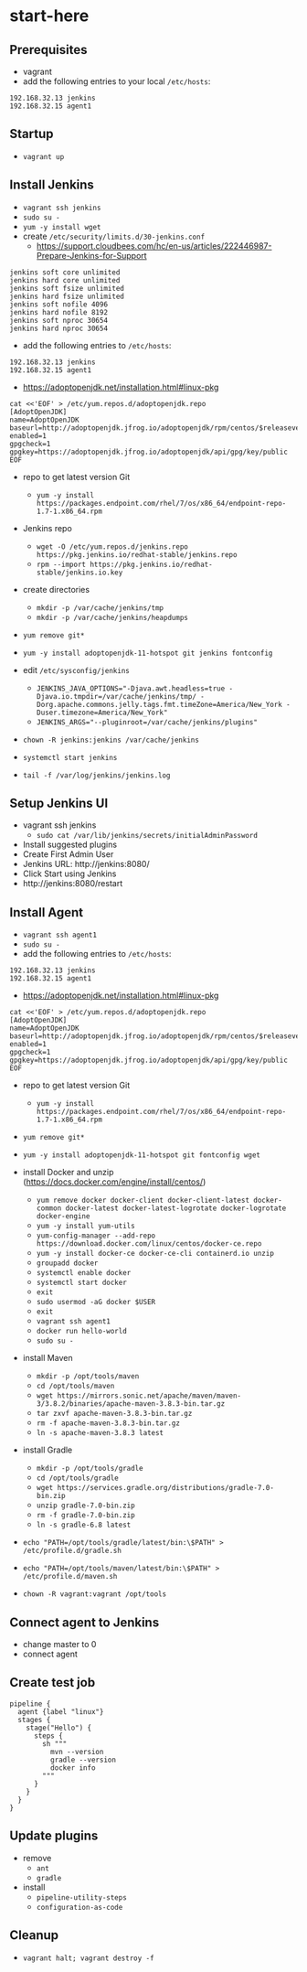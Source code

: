 # start-here

## Prerequisites

* vagrant
* add the following entries to your local `/etc/hosts`:

```
192.168.32.13 jenkins
192.168.32.15 agent1
```

## Startup

* `vagrant up`

## Install Jenkins

* `vagrant ssh jenkins`
* `sudo su -`
* `yum -y install wget`
* create `/etc/security/limits.d/30-jenkins.conf`
  * https://support.cloudbees.com/hc/en-us/articles/222446987-Prepare-Jenkins-for-Support

```
jenkins soft core unlimited
jenkins hard core unlimited
jenkins soft fsize unlimited
jenkins hard fsize unlimited
jenkins soft nofile 4096
jenkins hard nofile 8192
jenkins soft nproc 30654
jenkins hard nproc 30654
```

*  add the following entries to `/etc/hosts`:

```
192.168.32.13 jenkins
192.168.32.15 agent1
```
* https://adoptopenjdk.net/installation.html#linux-pkg

```
cat <<'EOF' > /etc/yum.repos.d/adoptopenjdk.repo
[AdoptOpenJDK]
name=AdoptOpenJDK
baseurl=http://adoptopenjdk.jfrog.io/adoptopenjdk/rpm/centos/$releasever/$basearch
enabled=1
gpgcheck=1
gpgkey=https://adoptopenjdk.jfrog.io/adoptopenjdk/api/gpg/key/public
EOF
```

* repo to get latest version Git
  * `yum -y install https://packages.endpoint.com/rhel/7/os/x86_64/endpoint-repo-1.7-1.x86_64.rpm`

* Jenkins repo
  * `wget -O /etc/yum.repos.d/jenkins.repo https://pkg.jenkins.io/redhat-stable/jenkins.repo`
  * `rpm --import https://pkg.jenkins.io/redhat-stable/jenkins.io.key`

* create directories
  * `mkdir -p /var/cache/jenkins/tmp`
  * `mkdir -p /var/cache/jenkins/heapdumps`

* `yum remove git*`
* `yum -y install adoptopenjdk-11-hotspot git jenkins fontconfig`
* edit `/etc/sysconfig/jenkins`
  * `JENKINS_JAVA_OPTIONS="-Djava.awt.headless=true -Djava.io.tmpdir=/var/cache/jenkins/tmp/ -Dorg.apache.commons.jelly.tags.fmt.timeZone=America/New_York -Duser.timezone=America/New_York"`
  * `JENKINS_ARGS="--pluginroot=/var/cache/jenkins/plugins"`
* `chown -R jenkins:jenkins /var/cache/jenkins`
* `systemctl start jenkins`
* `tail -f /var/log/jenkins/jenkins.log`

## Setup Jenkins UI

* vagrant ssh jenkins
  * `sudo cat /var/lib/jenkins/secrets/initialAdminPassword`
* Install suggested plugins
* Create First Admin User
* Jenkins URL: http://jenkins:8080/
* Click Start using Jenkins
* http://jenkins:8080/restart


## Install Agent

* `vagrant ssh agent1`
* `sudo su -`
*  add the following entries to `/etc/hosts`:

```
192.168.32.13 jenkins
192.168.32.15 agent1
```
* https://adoptopenjdk.net/installation.html#linux-pkg

```
cat <<'EOF' > /etc/yum.repos.d/adoptopenjdk.repo
[AdoptOpenJDK]
name=AdoptOpenJDK
baseurl=http://adoptopenjdk.jfrog.io/adoptopenjdk/rpm/centos/$releasever/$basearch
enabled=1
gpgcheck=1
gpgkey=https://adoptopenjdk.jfrog.io/adoptopenjdk/api/gpg/key/public
EOF
```

* repo to get latest version Git
  * `yum -y install https://packages.endpoint.com/rhel/7/os/x86_64/endpoint-repo-1.7-1.x86_64.rpm`

* `yum remove git*`
* `yum -y install adoptopenjdk-11-hotspot git fontconfig wget`
* install Docker and unzip (https://docs.docker.com/engine/install/centos/)
  * `yum remove docker docker-client docker-client-latest docker-common docker-latest docker-latest-logrotate docker-logrotate docker-engine`
  * `yum -y install yum-utils`
  * `yum-config-manager --add-repo https://download.docker.com/linux/centos/docker-ce.repo`
  * `yum -y install docker-ce docker-ce-cli containerd.io unzip`
  * `groupadd docker`
  * `systemctl enable docker`
  * `systemctl start docker`
  * `exit`
  * `sudo usermod -aG docker $USER`
  * `exit`
  * `vagrant ssh agent1`
  * `docker run hello-world`
  * `sudo su -`
* install Maven
  * `mkdir -p /opt/tools/maven`
  * `cd /opt/tools/maven`
  * `wget https://mirrors.sonic.net/apache/maven/maven-3/3.8.2/binaries/apache-maven-3.8.3-bin.tar.gz`
  * `tar zxvf apache-maven-3.8.3-bin.tar.gz`
  * `rm -f apache-maven-3.8.3-bin.tar.gz`
  * `ln -s apache-maven-3.8.3 latest`
* install Gradle
  * `mkdir -p /opt/tools/gradle`
  * `cd /opt/tools/gradle`
  * `wget https://services.gradle.org/distributions/gradle-7.0-bin.zip`
  * `unzip gradle-7.0-bin.zip`
  * `rm -f gradle-7.0-bin.zip`
  * `ln -s gradle-6.8 latest`
* `echo "PATH=/opt/tools/gradle/latest/bin:\$PATH" > /etc/profile.d/gradle.sh`
* `echo "PATH=/opt/tools/maven/latest/bin:\$PATH" > /etc/profile.d/maven.sh`
* `chown -R vagrant:vagrant /opt/tools`

## Connect agent to Jenkins

* change master to 0
* connect agent

## Create test job

```
pipeline {
  agent {label "linux"}
  stages {
    stage("Hello") {
      steps {
        sh """
          mvn --version
          gradle --version
          docker info
        """
      }
    }
  }
}
```

## Update plugins

* remove
  * `ant`
  * `gradle`
* install
  * `pipeline-utility-steps`
  * `configuration-as-code`

## Cleanup

* `vagrant halt; vagrant destroy -f`